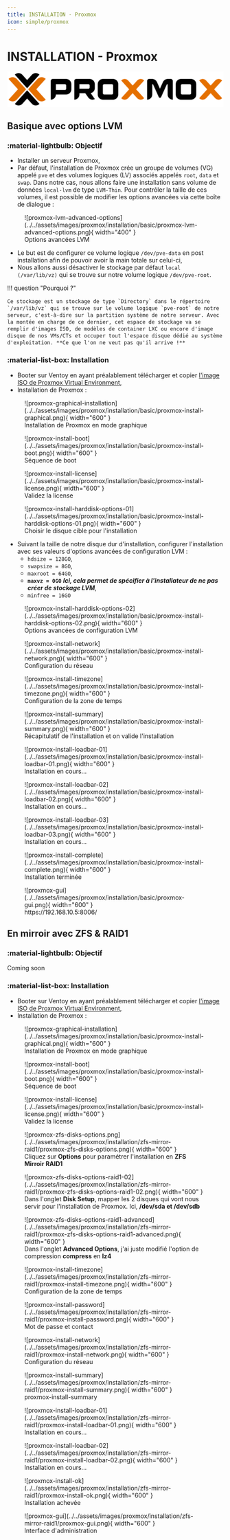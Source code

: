 ```yaml
---
title: INSTALLATION - Proxmox
icon: simple/proxmox
---
```


# **INSTALLATION - Proxmox**

![proxmox](../../assets/images/logo/proxmox.svg)


## **Basique avec options LVM**

### **:material-lightbulb: Objectif**

- Installer un serveur Proxmox,
- Par défaut, l'installation de Proxmox crée un groupe de volumes (VG) appelé `pve` et des volumes logiques (LV) associés appelés `root`, `data` et `swap`. Dans notre cas, nous allons faire une installation sans volume de données `local-lvm` de type `LVM-Thin`. Pour contrôler la taille de ces volumes, il est possible de modifier les options avancées via cette boîte de dialogue : 
<figure markdown="span">
  ![proxmox-lvm-advanced-options](../../assets/images/proxmox/installation/basic/proxmox-lvm-advanced-options.png){ width="400" }
  <figcaption>Options avancées LVM</figcaption>
</figure>

- Le but est de configurer ce volume logique `/dev/pve-data` en post installation afin de pouvoir avoir la main totale sur celui-ci,
- Nous allons aussi désactiver le stockage par défaut `local (/var/lib/vz)` qui se trouve sur notre volume logique `/dev/pve-root`.

!!! question "Pourquoi ?"

    Ce stockage est un stockage de type `Directory` dans le répertoire `/var/lib/vz` qui se trouve sur le volume logique `pve-root` de notre serveur, c'est-à-dire sur la partition système de notre serveur. Avec la montée en charge de ce dernier, cet espace de stockage va se remplir d'images ISO, de modèles de container LXC ou encore d'image disque de nos VMs/CTs et occuper tout l'espace disque dédié au système d'exploitation. **Ce que l'on ne veut pas qu'il arrive !**


### **:material-list-box: Installation**

- Booter sur Ventoy en ayant préalablement télécharger et copier [l'image ISO de Proxmox Virtual Environment](https://enterprise.proxmox.com/iso/proxmox-ve_8.1-2.iso),
- Installation de Proxmox :
<figure markdown="span">
  ![proxmox-graphical-installation](../../assets/images/proxmox/installation/basic/proxmox-install-graphical.png){ width="600" }
  <figcaption>Installation de Proxmox en mode graphique</figcaption>
</figure>
<figure markdown="span">
  ![proxmox-install-boot](../../assets/images/proxmox/installation/basic/proxmox-install-boot.png){ width="600" }
  <figcaption>Séquence de boot</figcaption>
</figure>
<figure markdown="span">
  ![proxmox-install-license](../../assets/images/proxmox/installation/basic/proxmox-install-license.png){ width="600" }
  <figcaption>Validez la license</figcaption>
</figure>
<figure markdown="span">
  ![proxmox-install-harddisk-options-01](../../assets/images/proxmox/installation/basic/proxmox-install-harddisk-options-01.png){ width="600" }
  <figcaption>Choisir le disque cible pour l'installation</figcaption>
</figure>

- Suivant la taille de notre disque dur d'installation, configurer l'installation avec ses valeurs d'options avancées de configuration LVM :
    - `hdsize = 128GO`,
    - `swapsize = 8GO`,
    - `maxroot = 64GO`,
    - **`maxvz = 0GO`** ***Ici, cela permet de spécifier à l'installateur de ne pas créer de stockage LVM***,
    - `minfree = 16GO`
<figure markdown="span">
  ![proxmox-install-harddisk-options-02](../../assets/images/proxmox/installation/basic/proxmox-install-harddisk-options-02.png){ width="600" }
  <figcaption>Options avancées de configuration LVM</figcaption>
</figure>
<figure markdown="span">
  ![proxmox-install-network](../../assets/images/proxmox/installation/basic/proxmox-install-network.png){ width="600" }
  <figcaption>Configuration du réseau</figcaption>
</figure>
<figure markdown="span">
  ![proxmox-install-timezone](../../assets/images/proxmox/installation/basic/proxmox-install-timezone.png){ width="600" }
  <figcaption>Configuration de la zone de temps</figcaption>
</figure>
<figure markdown="span">
  ![proxmox-install-summary](../../assets/images/proxmox/installation/basic/proxmox-install-summary.png){ width="600" }
  <figcaption>Récapitulatif de l'installation et on valide l'installation</figcaption>
</figure>

<figure markdown="span">
  ![proxmox-install-loadbar-01](../../assets/images/proxmox/installation/basic/proxmox-install-loadbar-01.png){ width="600" }
  <figcaption>Installation en cours...<figcaption>
</figure>
<figure markdown="span">
  ![proxmox-install-loadbar-02](../../assets/images/proxmox/installation/basic/proxmox-install-loadbar-02.png){ width="600" }
  <figcaption>Installation en cours...<figcaption>
</figure>
<figure markdown="span">
  ![proxmox-install-loadbar-03](../../assets/images/proxmox/installation/basic/proxmox-install-loadbar-03.png){ width="600" }
  <figcaption>Installation en cours...<figcaption>
</figure>

<figure markdown="span">
  ![proxmox-install-complete](../../assets/images/proxmox/installation/basic/proxmox-install-complete.png){ width="600" }
  <figcaption>Installation terminée<figcaption>
</figure>


<figure markdown="span">
  ![proxmox-gui](../../assets/images/proxmox/installation/basic/proxmox-gui.png){ width="600" }
  <figcaption>https://192.168.10.5:8006/<figcaption>
</figure>


## **En mirroir avec ZFS & RAID1**

### **:material-lightbulb: Objectif**

Coming soon

### **:material-list-box: Installation**

- Booter sur Ventoy en ayant préalablement télécharger et copier [l'image ISO de Proxmox Virtual Environment](https://enterprise.proxmox.com/iso/proxmox-ve_8.1-2.iso),
- Installation de Proxmox :
<figure markdown="span">
  ![proxmox-graphical-installation](../../assets/images/proxmox/installation/basic/proxmox-install-graphical.png){ width="600" }
  <figcaption>Installation de Proxmox en mode graphique</figcaption>
</figure>
<figure markdown="span">
  ![proxmox-install-boot](../../assets/images/proxmox/installation/basic/proxmox-install-boot.png){ width="600" }
  <figcaption>Séquence de boot</figcaption>
</figure>
<figure markdown="span">
  ![proxmox-install-license](../../assets/images/proxmox/installation/basic/proxmox-install-license.png){ width="600" }
  <figcaption>Validez la license</figcaption>
</figure>
<figure markdown="span">
  ![proxmox-zfs-disks-options.png](../../assets/images/proxmox/installation/zfs-mirror-raid1/proxmox-zfs-disks-options.png){ width="600" }
  <figcaption>Cliquez sur <b>Options</b> pour paramétrer l'installation en <b>ZFS Mirroir RAID1</b></figcaption>
</figure>

<figure markdown="span">
  ![proxmox-zfs-disks-options-raid1-02](../../assets/images/proxmox/installation/zfs-mirror-raid1/proxmox-zfs-disks-options-raid1-02.png){ width="600" }
  <figcaption>Dans l'onglet <b>Disk Setup</b>, mapper les 2 disques qui vont nous servir pour l'installation de Proxmox. Ici, <b>/dev/sda et /dev/sdb</b></figcaption>
</figure>

<figure markdown="span">
  ![proxmox-zfs-disks-options-raid1-advanced](../../assets/images/proxmox/installation/zfs-mirror-raid1/proxmox-zfs-disks-options-raid1-advanced.png){ width="600" }
  <figcaption>Dans l'onglet <b>Advanced Options</b>, j'ai juste modifié l'option de compression <b>compress</b> en <b>lz4</b></figcaption>
</figure>

<figure markdown="span">
  ![proxmox-install-timezone](../../assets/images/proxmox/installation/zfs-mirror-raid1/proxmox-install-timezone.png){ width="600" }
  <figcaption>Configuration de la zone de temps</figcaption>
</figure>

<figure markdown="span">
  ![proxmox-install-password](../../assets/images/proxmox/installation/zfs-mirror-raid1/proxmox-install-password.png){ width="600" }
  <figcaption>Mot de passe et contact</figcaption>
</figure>

<figure markdown="span">
  ![proxmox-install-network](../../assets/images/proxmox/installation/zfs-mirror-raid1/proxmox-install-network.png){ width="600" }
  <figcaption>Configuration du réseau</figcaption>
</figure>

<figure markdown="span">
  ![proxmox-install-summary](../../assets/images/proxmox/installation/zfs-mirror-raid1/proxmox-install-summary.png){ width="600" }
  <figcaption>proxmox-install-summary</figcaption>
</figure>

<figure markdown="span">
  ![proxmox-install-loadbar-01](../../assets/images/proxmox/installation/zfs-mirror-raid1/proxmox-install-loadbar-01.png){ width="600" }
  <figcaption>Installation en cours...</figcaption>
</figure>

<figure markdown="span">
  ![proxmox-install-loadbar-02](../../assets/images/proxmox/installation/zfs-mirror-raid1/proxmox-install-loadbar-02.png){ width="600" }
  <figcaption>Installation en cours...</figcaption>
</figure>

<figure markdown="span">
  ![proxmox-install-ok](../../assets/images/proxmox/installation/zfs-mirror-raid1/proxmox-install-ok.png){ width="600" }
  <figcaption>Installation achevée</figcaption>
</figure>

<figure markdown="span">
  ![proxmox-gui](../../assets/images/proxmox/installation/zfs-mirror-raid1/proxmox-gui.png){ width="600" }
  <figcaption>Interface d'administration</figcaption>
</figure>
